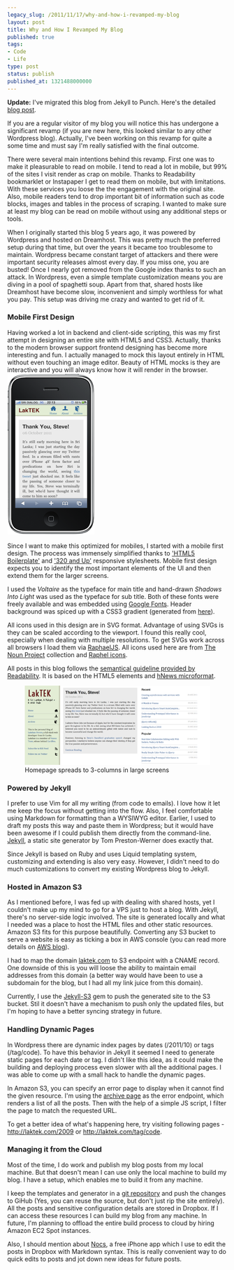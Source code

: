 ```yaml
---
legacy_slug: /2011/11/17/why-and-how-i-revamped-my-blog
layout: post
title: Why and How I Revamped My Blog
published: true
tags:
- Code
- Life
type: post
status: publish
published_at: 1321488000000
---
```


**Update:** I've migrated this blog from Jekyll to Punch. Here's the detailed [blog post](http://www.laktek.com/2012/11/26/a-fast-intuitive-blogging-tool-based-on-punch).

If you are a regular visitor of my blog you will notice this has undergone a significant revamp (if you are new here, this looked similar to any other Wordpress blog). Actually, I've been working on this revamp for quite a some time and must say I'm really satisfied with the final outcome.

There were several main intentions behind this revamp. First one was to make it pleasurable to read on mobile. I tend to read a lot in mobile, but 99% of the sites I visit render as crap on mobile. Thanks to Readability bookmarklet or Instapaper I get to read them on mobile, but with limitations. With these services you loose the the engagement with the original site. Also, mobile readers tend to drop important bit of information such as code blocks, images and tables in the process of scraping. I wanted to make sure at least my blog can be read on mobile without using any additional steps or tools.

When I originally started this blog 5 years ago, it was powered by Wordpress and hosted on Dreamhost. This was pretty much the preferred setup during that time, but over the years it became too troublesome to maintain. Wordpress became constant target of attackers and there were important security releases almost every day. If you miss one, you are busted! Once I nearly got removed from the Google index thanks to such an attack. In Wordpress, even a simple template customization means you are diving in a pool of spaghetti soup. Apart from that, shared hosts like Dreamhost have become slow, inconvenient and simply worthless for what you pay. This setup was driving me crazy and wanted to get rid of it.

### Mobile First Design

Having worked a lot in backend and client-side scripting, this was my first attempt in designing an entire site with HTML5 and CSS3. Actually, thanks to the modern browser support frontend designing has become more interesting and fun. I actually managed to mock this layout entirely in HTML without even touching an image editor. Beauty of HTML mocks is they are interactive and you will always know how it will render in the browser.
<img src="/images/posts/blog_iphone_screenshot.png" title="How the new blog UI renders in iphone 3gs"/>

Since I want to make this optimized for mobiles, I started with a mobile first design. The process was immensely simplified thanks to ['HTML5 Boilerplate'](http://html5boilerplate.com/) and ['320 and Up'](http://stuffandnonsense.co.uk/projects/320andup/) responsive stylesheets. Mobile first design expects you to identify the most important elements of the UI and then extend them for the larger screens.

I used the _Voltaire_ as the typeface for main title and hand-drawn _Shadows Into Light_ was used as the typeface for sub title. Both of these fonts were freely available and was embedded using [Google Fonts](http://www.google.com/webfonts). Header background was spiced up with a CSS3 gradient (generated from [here](http://www.colorzilla.com/gradient-editor/)).

All icons used in this design are in SVG format. Advantage of using SVGs is they can be scaled according to the viewport. I found this really cool, especially when dealing with multiple resolutions. To get SVGs work across all browsers I load them via [RaphaelJS](http://raphaeljs.com). All icons used here are from [The Noun Project](http://thenounproject.com) collection and [Raphel icons](http://raphaeljs.com/icons/).

All posts in this blog follows the [semantical guideline provided by Readability](http://www.readability.com/publishers/guidelines/). It is based on the HTML5 elements and [hNews microformat](http://microformats.org/wiki/hnews).
<figure>
  <img src="/images/posts/blog_large_screen_screenshot.png" title="How the new blog UI renders in large screens"/>
  <figcaption>Homepage spreads to 3-columns in large screens</figcaption>
</figure>

### Powered by Jekyll

I prefer to use Vim for all my writing (from code to emails). I love how it let me keep the focus without getting into the flow. Also, I feel comfortable using Markdown for formatting than a WYSIWYG editor. Earlier, I used to draft my posts this way and paste them in Wordpress; but it would have been awesome if I could publish them directly from the command-line. [Jekyll](http://github.com/mojombo/jekyll), a static site generator by Tom Preston-Werner does exactly that.

Since Jekyll is based on Ruby and uses Liquid templating system, customizing and extending is also very easy. However, I didn't need to do much customizations to convert my existing Wordpress blog to Jekyll.

### Hosted in Amazon S3

As I mentioned before, I was fed up with dealing with shared hosts, yet I couldn't make up my mind to go for a VPS just to host a blog. With Jekyll, there's no server-side logic involved. The site is generated locally and what I needed was a place to host the HTML files and other static resources. Amazon S3 fits for this purpose beautifully. Converting any S3 bucket to serve a website is easy as ticking a box in AWS console (you can read more details on [AWS blog](http://aws.typepad.com/aws/2011/02/host-your-static-website-on-amazon-s3.html)).

I had to map the domain [laktek.com](http://laktek.com) to S3 endpoint with a CNAME record. One downside of this is you will loose the ability to maintain email addresses from this domain (a better way would have been to use a subdomain for the blog, but I had all my link juice from this domain).

Currently, I use the [Jekyll-S3](https://github.com/versapay/jekyll-s3) gem to push the generated site to the S3 bucket. Stil it doesn't have a mechanism to push only the updated files, but I'm hoping to have a better syncing strategy in future.

### Handling Dynamic Pages

In Wordpress there are dynamic index pages by dates (/2011/10) or tags (/tag/code). To have this behavior in Jekyll it seemed I need to generate static pages for each date or tag. I didn't like this idea, as it could make the building and deploying process even slower with all the additional pages. I was able to come up with a small hack to handle the dynamic pages.

In Amazon S3, you can specify an error page to display when it cannot find the given resource. I'm using the [archive page](http://laktek.com/archive) as the error endpoint, which renders a list of all the posts. Then with the help of a simple JS script, I filter the page to match the requested URL.

To get a better idea of what's happening here, try visiting following pages - <http://laktek.com/2009> or <http://laktek.com/tag/code>.

### Managing it from the Cloud

Most of the time, I do work and publish my blog posts from my local machine. But that doesn't mean I can use only the local machine to build my blog. I have a setup, which enables me to build it from any machine.

I keep the templates and generator in a [git repository](https://github.com/laktek/LakTEK-blog) and push the changes to GiHub (Yes, you can reuse the source, but don't just rip the site entirely). All the posts and sensitive configuration details are stored in Dropbox. If I can access these resources I can build my blog from any machine. In future, I'm planning to offload the entire build process to cloud by hiring Amazon EC2 Spot instances.

Also, I should mention about [Nocs](http://itunes.apple.com/us/app/id396073482?mt=8), a free iPhone app which I use to edit the posts in Dropbox with Markdown syntax. This is really convenient way to do quick edits to posts and jot down new ideas for future posts.
